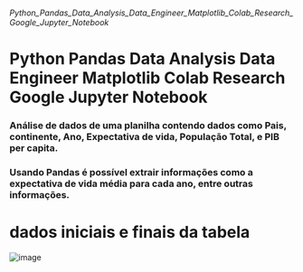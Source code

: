 ###### Python_Pandas_Data_Analysis_Data_Engineer_Matplotlib_Colab_Research_Google_Jupyter_Notebook
# Python Pandas Data Analysis Data Engineer Matplotlib Colab Research Google Jupyter Notebook


### Análise de dados de uma planilha contendo dados como Pais, continente, Ano, Expectativa de vida, População Total, e PIB per capita.
### Usando Pandas é possível extrair informações como a expectativa de vida média para cada ano, entre outras informações.

# dados iniciais e finais da tabela
![image](https://user-images.githubusercontent.com/7541966/129422287-00eae20a-77d1-4263-bceb-4dd03d0be78e.png)
